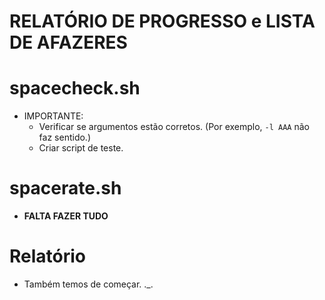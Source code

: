 RELATÓRIO DE PROGRESSO  e  LISTA DE AFAZERES
==========================================================

# spacecheck.sh

* IMPORTANTE:
    * Verificar se argumentos estão corretos. (Por exemplo, `-l AAA` não faz sentido.)
    * Criar script de teste.


# spacerate.sh

* **FALTA FAZER TUDO**


# Relatório

* Também temos de começar. ._.
